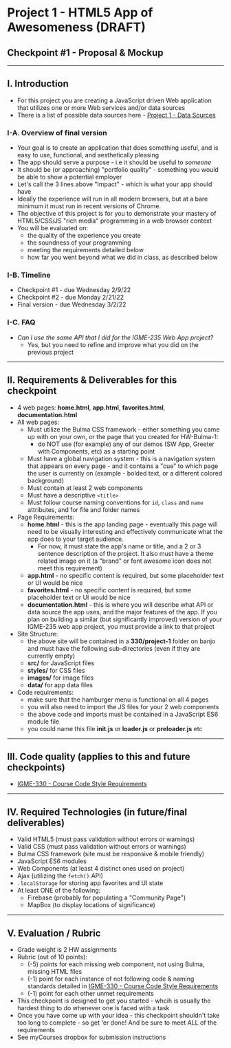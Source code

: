 # Project 1 - HTML5 App of Awesomeness (DRAFT)
## Checkpoint #1 - Proposal & Mockup

<hr>

## I. Introduction

- For this project you are creating a JavaScript driven Web application that utilizes one or more Web services and/or data sources
- There is a list of possible data sources here - [Project 1 - Data Sources](p1-data-sources.md)


### I-A. Overview of final version
- Your goal is to create an application that does something useful, and is easy to use, functional, and aesthetically pleasing
- The app should serve a purpose - i.e it should be useful to *someone*
- It should be (or approaching) "portfolio quality" - something you would be able to show a potential employer
- Let's call the 3 lines above "Impact" - which is what your app should have
- Ideally the experience will run in all modern browsers, but at a bare minimum it must run in recent versions of Chrome.
- The objective of this project is for you to demonstrate your mastery of HTML5/CSS/JS "rich media" programming in a web browser context
- You will be evaluated on:
  - the quality of the experience you create
  - the soundness of your programming
  - meeting the requirements detailed below
  - how far you went beyond what we did in class, as described below

### I-B. Timeline

- Checkpoint #1 - due Wednesday 2/9/22
- Checkpoint #2 - due Monday 2/21/22
- Final version - due Wednesday 3/2/22

### I-C. FAQ
- *Can I use the same API that I did for the IGME-235 Web App project?*
  - Yes, but you need to refine and improve what you did on the previous project

<hr>

## II. Requirements & Deliverables for this checkpoint

- 4 web pages: **home.html**, **app.html**, **favorites.html**, **documentation.html**
- All web pages:
  - Must utilize the Bulma CSS framework - either something you came up with on your own, or the page that you created for HW-Bulma-1:
    - do NOT use (for example) any of our demos (SW App, Greeter with Components, etc) as a starting point
  - Must have a global navigation system - this is a navigation system that appears on every page - and it contains a "cue" to which page the user is currently on (example - bolded text, or a different colored background)
  - Must contain at least 2 web components
  - Must have a descriptive `<title>`
  - Must follow course naming conventions for `id`, `class` and `name` attributes, and for file and folder names
- Page Requirements:
  - **home.html** - this is the app landing page - eventually this page will need to be visually interesting and effectively communicate what the app does to your target audience.
    - For now, it must state the app's name or title, and a 2 or 3 sentence description of the project. It also must have a theme related image on it (a "brand" or font awesome icon does not meet this requirement)
  - **app.html** - no specific content is required, but some placeholder text or UI would be nice
  - **favorites.html** - no specific content is required, but some placeholder text or UI would be nice
  - **documentation.html** - this is where you will describe what API or data source the app uses, and the major features of the app. If you plan on building a similar (but significantly improved) version of your IGME-235 web app project, you must provide a link to that project
- Site Structure:
  - the above site will be contained in a **330/project-1** folder on banjo and must have the following sub-directories (even if they are currently empty)
  - **src/** for JavaScript files
  - **styles/** for CSS files
  - **images/** for image files
  - **data/**  for app data files
- Code requirements:
  - make sure that the hamburger menu is functional on all 4 pages
  - you will also need to import the JS files for your 2 web components
  - the above code and imports must be contained in a JavaScript ES6 module file
  - you could name this file **init.js** or **loader.js** or **preloader.js** etc

<hr>

## III. Code quality (applies to this and future checkpoints)
- [IGME-330 - Course Code Style Requirements](330-code-style.md)

<hr>


## IV. Required Technologies (in future/final deliverables)

- Valid HTML5 (must pass validation without errors or warnings)
- Valid CSS (must pass validation without errors or warnings)
- Bulma CSS framework (site must be responsive & mobile friendly)
- JavaScript ES6 modules
- Web Components (at least 4 distinct ones used on project)
- Ajax (utilizing the `fetch()` API)
- `.localStorage` for storing app favorites and UI state
- At least ONE of the following:
  - Firebase (probably for populating a "Community Page")
  - MapBox (to display locations of significance)


<hr>

## V. Evaluation / Rubric

- Grade weight is 2 HW assignments
- Rubric (out of 10 points):
  - (-5) points for each missing web component, not using Bulma, missing HTML files
  - (-1) point for each instance of not following code & naming standards detailed in [IGME-330 - Course Code Style Requirements](330-code-style.md)
  - (-1) point for each other unmet requirements
- This checkpoint is designed to get you started - whcih is usually the hardest thing to do whenever one is faced with a task
- Once you have come up with your idea - this checkpoint shouldn't take too long to complete - so get 'er done! And be sure to meet ALL of the requirements
- See myCourses dropbox for submission instructions
